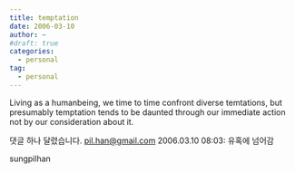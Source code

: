 ```yaml
---
title: temptation
date: 2006-03-10
author: ~
#draft: true
categories:
  - personal
tag:
  - personal
---
```




Living as a humanbeing, we time to time confront diverse temtations, but presumably temptation tends to be daunted through our immediate action not by our consideration about it.



 댓글 하나 달렸습니다.
pil.han@gmail.com 2006.03.10 08:03: 
유혹에 넘어감








sungpilhan
         


